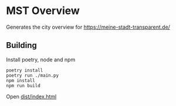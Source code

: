 # MST Overview 

Generates the city overview for https://meine-stadt-transparent.de/

## Building

Install poetry, node and npm

```shell script
poetry install
poetry run ./main.py
npm install
npm run build
```

Open [dist/index.html](dist/index.html)
